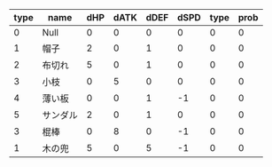| type | name     | dHP | dATK | dDEF | dSPD | type | prob |
| ---- | -------- | --- | ---- | ---- | ---- | ---- | ---- |
| 0    | Null     | 0   | 0    | 0    | 0    | 0    | 0    |
| 1    | 帽子     | 2   | 0    | 1    | 0    | 0    | 0    |
| 2    | 布切れ   | 5   | 0    | 1    | 0    | 0    | 0    |
| 3    | 小枝     | 0   | 5    | 0    | 0    | 0    | 0    |
| 4    | 薄い板   | 0   | 0    | 1    | -1   | 0    | 0    |
| 5    | サンダル | 2   | 0    | 1    | 0    | 0    | 0    |
| 3    | 棍棒     | 0   | 8    | 0    | -1   | 0    | 0    |
| 1    | 木の兜   | 5   | 0    | 5    | -1   | 0    | 0    |